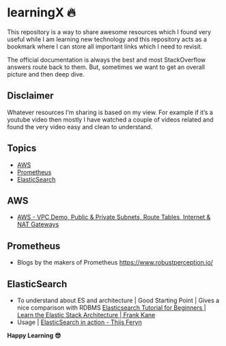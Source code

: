 # learningX :fire:
This repository is a way to share awesome resources which I found very useful while I am learning new technology and this repository acts as a bookmark where I can store all important links which I need to revisit.

The official documentation is always the best and most StackOverflow answers route back to them. But, sometimes we want to get an overall picture and then deep dive.

## Disclaimer
Whatever resources I’m sharing is based on my view. For example if it’s a youtube video then mostly I have watched a couple of videos related and found the very video easy and clean to understand.

## Topics

 - [AWS](#aws)
 - [Prometheus](#prometheus)
 - [ElasticSearch](#elasticsearch)

## AWS

 - [AWS - VPC Demo, Public & Private Subnets, Route Tables, Internet & NAT Gateways](https://www.youtube.com/watch?v=tD9vDv0uyI8)



## Prometheus

 - Blogs by the makers of Prometheus https://www.robustperception.io/


## ElasticSearch

 - To understand about ES and architecture | Good Starting Point | Gives a nice comparison with RDBMS [Elasticsearch Tutorial for Beginners | Learn the Elastic Stack Architecture | Frank Kane
](https://www.youtube.com/watch?v=C3tlMqaNSaI)
 - Usage | [ElasticSearch in action - Thijs Feryn](https://www.youtube.com/watch?v=oPObRc8tHgQ)


**Happy Learning :sunglasses:**
